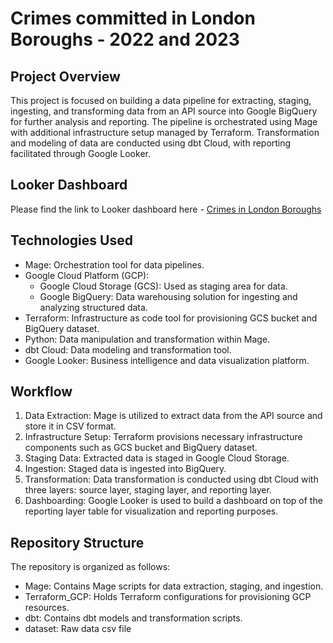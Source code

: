 # Crimes committed in London Boroughs - 2022 and 2023

## Project Overview
This project is focused on building a data pipeline for extracting, staging, ingesting, and transforming data from an API source into Google BigQuery for further analysis and reporting. The pipeline is orchestrated using Mage with additional infrastructure setup managed by Terraform. Transformation and modeling of data are conducted using dbt Cloud, with reporting facilitated through Google Looker.

## Looker Dashboard
Please find the link to Looker dashboard here - [Crimes in London Boroughs](https://lookerstudio.google.com/s/nSxsOSAXNk8)

## Technologies Used
- Mage: Orchestration tool for data pipelines.
- Google Cloud Platform (GCP):
    -  Google Cloud Storage (GCS): Used as staging area for data.
    -  Google BigQuery: Data warehousing solution for ingesting and analyzing structured data.
- Terraform: Infrastructure as code tool for provisioning GCS bucket and BigQuery dataset.
- Python: Data manipulation and transformation within Mage.
- dbt Cloud: Data modeling and transformation tool.
- Google Looker: Business intelligence and data visualization platform.

## Workflow
1. Data Extraction: Mage is utilized to extract data from the API source and store it in CSV format.
2. Infrastructure Setup: Terraform provisions necessary infrastructure components such as GCS bucket and BigQuery dataset.
3. Staging Data: Extracted data is staged in Google Cloud Storage.
4. Ingestion: Staged data is ingested into BigQuery.
5. Transformation: Data transformation is conducted using dbt Cloud with three layers: source layer, staging layer, and reporting layer. 
6. Dashboarding: Google Looker is used to build a dashboard on top of the reporting layer table for visualization and reporting purposes.

## Repository Structure
The repository is organized as follows:

- Mage: Contains Mage scripts for data extraction, staging, and ingestion.
- Terraform_GCP: Holds Terraform configurations for provisioning GCP resources.
- dbt: Contains dbt models and transformation scripts.
- dataset: Raw data csv file